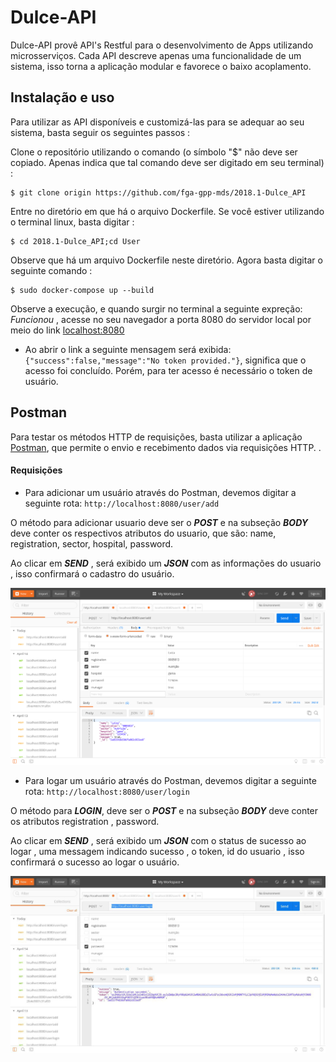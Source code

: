 # Dulce-API

Dulce-API provê API's Restful para o desenvolvimento de Apps utilizando microsserviços.
Cada API descreve apenas uma funcionalidade de um sistema, isso torna a aplicação modular e favorece o baixo acoplamento.

## Instalação e uso

Para utilizar as API disponíveis e customizá-las para se adequar ao seu sistema, basta seguir os seguintes passos :

Clone o repositório utilizando o comando (o símbolo "$" não deve ser copiado. Apenas indica que tal comando
deve ser digitado em seu terminal) :

    $ git clone origin https://github.com/fga-gpp-mds/2018.1-Dulce_API

Entre no diretório em que há o arquivo Dockerfile. Se você estiver utilizando o terminal linux, basta digitar :

    $ cd 2018.1-Dulce_API;cd User

Observe que há um arquivo Dockerfile neste diretório. Agora basta digitar o seguinte comando :

    $ sudo docker-compose up --build

Observe a execução, e quando surgir no terminal a seguinte expreção: _Funcionou_ , acesse no seu navegador a porta 8080
do servidor local por meio do link [localhost:8080](http://localhost:8080)

* Ao abrir o link a seguinte mensagem será exibida: `{"success":false,"message":"No token provided."}`, significa que o acesso foi concluído. Porém, para ter acesso é necessário o token de usuário.

## Postman

Para testar os métodos HTTP de requisições, basta utilizar a aplicação [Postman](https://www.getpostman.com/),
que permite o envio e recebimento dados via requisições HTTP.
.

#### Requisições

*  Para adicionar um usuário através do Postman, devemos digitar a seguinte rota: `http://localhost:8080/user/add`

O método para adicionar usuario deve ser o ***POST*** e na subseção ***BODY*** deve conter os respectivos atributos do usuario, que são:
name, registration, sector, hospital, password.

Ao clicar em ***SEND*** , será exibido um ***JSON*** com as informações do usuario , isso confirmará o cadastro do usuário.

 <img src='src/img/PostmanAdd.png'>

 * Para logar um usuário através do Postman, devemos digitar a seguinte rota: `http://localhost:8080/user/login`

 O método para ***LOGIN***, deve ser o ***POST*** e na subseção ***BODY*** deve conter os atributos registration , password.

Ao clicar em ***SEND*** , será exibido um ***JSON*** com o status de sucesso ao logar , uma messagem indicando sucesso , o token, id do usuario , isso confirmará o sucesso ao logar o usuário.

<img src='src/img/PostmanLogin.jpg'>
